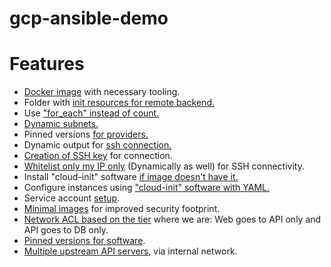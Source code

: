 # gcp-ansible-demo

# Features
- [Docker image](../utilities/docker-image-bins/) with necessary tooling.
- Folder with [init resources for remote backend.](./init-project/)
- Use ["for_each" instead of count.](./main.tf#L1)
- [Dynamic subnets.](./main.tf#L21-L24)
- Pinned versions [for providers.](./versions.tf#L2)
- Dynamic output for [ssh connection.](./outputs.tf#L3)
- [Creation of SSH key](./main.tf#L40) for connection.
- [Whitelist only my IP only](./main.tf#L47) (Dynamically as well) for SSH connectivity.
- Install "cloud-init" software [if image doesn't have it.](./main.tf#L93)
- Configure instances using ["cloud-init" software with YAML.](./main.tf#L97)
- Service account [setup](./terraform/init-project/main.tf#L16).
- [Minimal images](./main.tf#L26) for improved security footprint.
- [Network ACL based on the tier](./main.tf#L67-L68) where we are: Web goes to API only and API goes to DB only.
- [Pinned versions for software](./ansible/roles/web-init/tasks/main.yml#L17).
- [Multiple upstream API servers](./ansible/roles/web-init/templates/nginx.conf.j2#L31-L33), via internal network.
